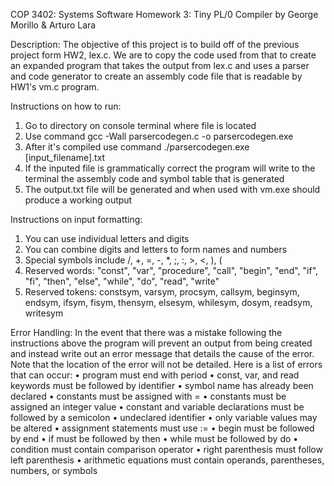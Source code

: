 COP 3402: Systems Software
Homework 3: Tiny PL/0 Compiler
by George Morillo & Arturo Lara

Description: The objective of this project is to build off of the previous project form HW2, lex.c. We are to copy the code used from that to create an expanded program that takes the output from lex.c and uses a parser and code generator to create an assembly code file that is readable by HW1's vm.c program.

Instructions on how to run:
1. Go to directory on console terminal where file is located 
2. Use command gcc -Wall parsercodegen.c -o parsercodegen.exe
3. After it's compiled use command ./parsercodegen.exe [input_filename].txt
4. If the inputed file is grammatically correct the program will write to the terminal the assembly code and symbol table that is generated
5. The output.txt file will be generated and when used with vm.exe should produce a working output

Instructions on input formatting:
1. You can use individual letters and digits
2. You can combine digits and letters to form names and numbers
3. Special symbols include /, +, =, -, *, ;, :, >, <, ), (
4. Reserved words: "const", "var", "procedure", "call", "begin", "end", "if", "fi", "then", "else", "while", "do", "read", "write"
5. Reserved tokens: constsym, varsym, procsym, callsym, beginsym, endsym, ifsym, fisym, thensym, elsesym, whilesym, dosym, readsym, writesym

Error Handling:
In the event that there was a mistake following the instructions above the program will prevent an output from being created and instead write out an error message that details the cause of the error. Note that the location of the error will not be detailed. 
Here is a list of errors that can occur:
• program must end with period
• const, var, and read keywords must be followed by identifier
• symbol name has already been declared
• constants must be assigned with =
• constants must be assigned an integer value
• constant and variable declarations must be followed by a semicolon
• undeclared identifier
• only variable values may be altered
• assignment statements must use :=
• begin must be followed by end
• if must be followed by then
• while must be followed by do
• condition must contain comparison operator
• right parenthesis must follow left parenthesis
• arithmetic equations must contain operands, parentheses, numbers, or symbols